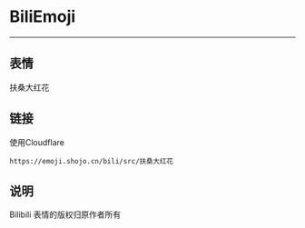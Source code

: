 # BiliEmoji
---
## 表情
扶桑大红花
## 链接
使用Cloudflare
```
https://emoji.shojo.cn/bili/src/扶桑大红花
```
## 说明
Bilibili 表情的版权归原作者所有

